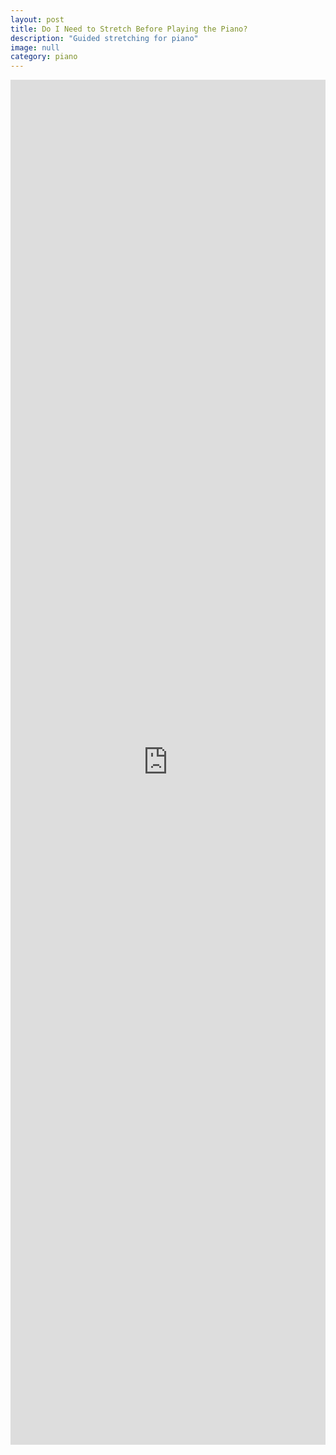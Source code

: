 ```yaml
---
layout: post
title: Do I Need to Stretch Before Playing the Piano?
description: "Guided stretching for piano"
image: null
category: piano
---
```

<iframe width="100%" height="56%" src="https://www.youtube.com/embed/FCZsJNfznpg" frameborder="0" allow="accelerometer; encrypted-media; gyroscope; picture-in-picture" allowfullscreen align="middle"></iframe>
